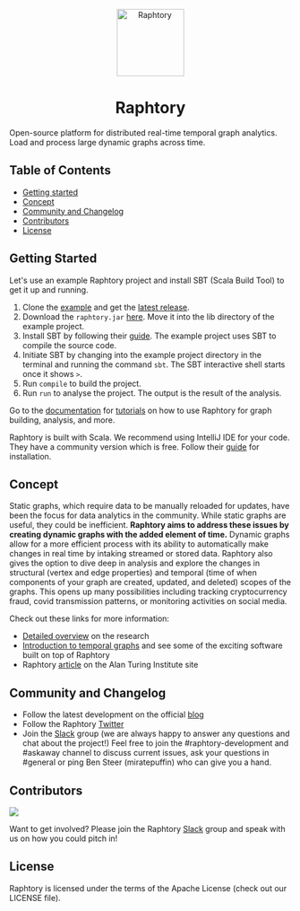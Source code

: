 <p align="center">
  <img src="https://raphtory.github.io/images/raphtory_logo.png" alt="Raphtory" width="120" height="120"/>
</p>
<h1 align="center">Raphtory</h1>

Open-source platform for distributed real-time temporal graph analytics. Load and process large dynamic graphs across time.

## Table of Contents
- [Getting started](#getting-started)
- [Concept](#concept)
- [Community and Changelog](#community-and-changelog)
- [Contributors](#contributors)
- [License](#license)

## Getting Started

Let's use an example Raphtory project and install SBT (Scala Build Tool) to get it up and running.  

1. Clone the [example](https://github.com/Raphtory/Examples) and get the [latest release](https://github.com/Raphtory/Raphtory/releases/latest). 
2. Download the `raphtory.jar` [here](https://github.com/Raphtory/Raphtory/releases/latest/download/raphtory.jar). Move it into the lib directory of the example project.
3. Install SBT by following their [guide](https://www.scala-sbt.org/1.x/docs/Setup.html). The example project uses SBT to compile the source code. 
4. Initiate SBT by changing into the example project directory in the terminal and running the command `sbt`. The SBT interactive shell starts once it shows `>`.
5. Run `compile` to build the project. 
6. Run `run` to analyse the project. The output is the result of the analysis.   

Go to the [documentation](https://raphtory.github.io/documentation/install) for [tutorials](https://raphtory.github.io/documentation/sprouter) on how to use Raphtory for graph building, analysis, and more.  

Raphtory is built with Scala. We recommend using IntelliJ IDE for your code. They have a community version which is free. Follow their [guide](https://www.jetbrains.com/idea/download/#section=windows) for installation.

## Concept  

Static graphs, which require data to be manually reloaded for updates, have been the focus for data analytics in the community. While static graphs are useful, they could be inefficient. **Raphtory aims to address these issues by creating dynamic graphs with the added element of time.** Dynamic graphs allow for a more efficient process with its ability to automatically make changes in real time by intaking streamed or stored data.  Raphtory also gives the option to dive deep in analysis and explore the changes in structural (vertex and edge properties) and temporal (time of when components of your graph are created, updated, and deleted) scopes of the graphs. This opens up many possibilities including tracking cryptocurrency fraud, covid transmission patterns, or monitoring activities on social media.  

Check out these links for more information:

- [Detailed overview](https://raphtory.github.io/) on the research
- [Introduction to temporal graphs](https://chorograph.com/demo) and see some of the exciting software built on top of Raphtory
- Raphtory [article](https://www.turing.ac.uk/blog/just-add-time-dizzying-potential-dynamic-graphs) on the Alan Turing Institute site

## Community and Changelog  

- Follow the latest development on the official [blog](https://raphtory.github.io/blog/)
- Follow the Raphtory [Twitter](https://twitter.com/raphtory)
- Join the [Slack](https://join.slack.com/t/raphtory/shared_invite/zt-jd5mce91-vDxEiFBILC_G2ilZPdvDaA) group (we are always happy to answer any questions and chat about the project!) Feel free to join the #raphtory-development and #askaway channel to discuss current issues, ask your questions in #general or ping Ben Steer (miratepuffin) who can give you a hand.

## Contributors

<a href="https://github.com/raphtory/raphtory/graphs/contributors"><img src="https://contrib.rocks/image?repo=raphtory/raphtory"/></a>

Want to get involved? Please join the Raphtory [Slack](https://join.slack.com/t/raphtory/shared_invite/zt-jd5mce91-vDxEiFBILC_G2ilZPdvDaA) group and speak with us on how you could pitch in!

## License  

Raphtory is licensed under the terms of the Apache License (check out our LICENSE file).



